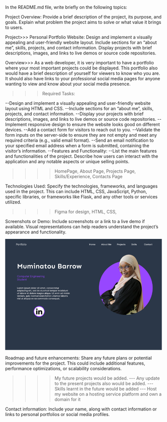 In the README.md file, write briefly on the following topics:

Project Overview:
Provide a brief description of the project, its purpose, and goals. Explain what problem the project aims to solve or what value it brings to users.

Project>>> Personal Portfolio Website: 
Design and implement a visually appealing and user-friendly website layout.
Include sections for an “about me”, skills, projects, and contact information.
Display projects with brief descriptions, images, and links to live demos or source code repositories.

Overview>>> As a web developer, it is very important to have a portfolio where
your most important projects could be displayed. This portfolio also would have a 
brief description of yourself for viewers to know who you are.
It should also have links to your professional social media pages for anyone 
wanting to view and know about your social media presence.

>>>Required Tasks:

--Design and implement a visually appealing and user-friendly website layout using HTML and CSS.
--Include sections for an “about me”, skills, projects, and contact information.
--Display your projects with brief descriptions, images, and links to live demos or source code repositories.
--Implement responsive design to ensure the website looks good on different devices.
--Add a contact form for visitors to reach out to you.
--Validate the form inputs on the server-side to ensure they are not empty and meet any required criteria (e.g., valid email format).
--Send an email notification to your specified email address when a form is submitted, containing the visitor’s information.
--Features and Functionality:
--List the main features and functionalities of the project. Describe how users can interact with the application and any notable aspects or unique selling points.

>>>> HomePage, About Page, Projects Page, Skills/Experience, Contacts Page 

Technologies Used:
Specify the technologies, frameworks, and languages used in the project. This can include HTML, CSS, JavaScript, Python, specific libraries, or frameworks like Flask, and any other tools or services utilized.

>>>> Figma for design, HTML, CSS,

Screenshots or Demo:
Include screenshots or a link to a live demo if available. Visual representations can help readers understand the project’s appearance and functionality.

![alt text](image.png)

>>>>

Roadmap and future enhancements:
Share any future plans or potential improvements for the project. This could include additional features, performance optimizations, or scalability considerations.

>>>>My future projects would be added. 
--- Any update to the present projects also would be added. 
--- Skills learnt in the future would be added
--- Host my website on a hosting service platform and own a domain for it

Contact information:
Include your name, along with contact information or links to personal portfolios or social media profiles.

  
